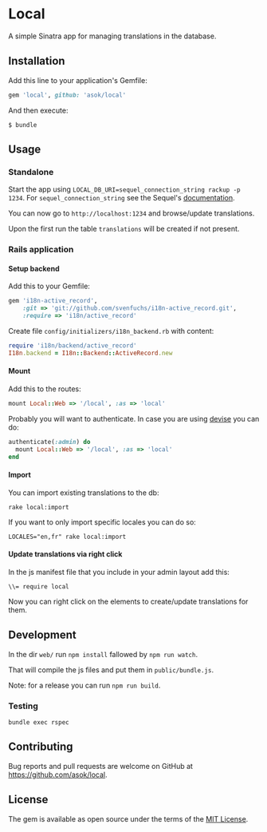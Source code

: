 # Local

A simple Sinatra app for managing translations in the database.

## Installation

Add this line to your application's Gemfile:

```ruby
gem 'local', github: 'asok/local'
```

And then execute:

    $ bundle

## Usage

### Standalone
  
Start the app using `LOCAL_DB_URI=sequel_connection_string rackup -p 1234`.
For `sequel_connection_string` see the Sequel's [documentation](http://sequel.jeremyevans.net/rdoc/classes/Sequel.html#method-c-connect).

You can now go to `http://localhost:1234` and browse/update translations.

Upon the first run the table `translations` will be created if not present.

### Rails application

#### Setup backend

Add this to your Gemfile: 

```rb
gem 'i18n-active_record',
    :git => 'git://github.com/svenfuchs/i18n-active_record.git',
    :require => 'i18n/active_record'
```

Create file `config/initializers/i18n_backend.rb` with content:

```rb
require 'i18n/backend/active_record'
I18n.backend = I18n::Backend::ActiveRecord.new
```

#### Mount

Add this to the routes:

```rb
mount Local::Web => '/local', :as => 'local'
```

Probably you will want to authenticate. In case you are using [devise](https://github.com/plataformatec/devise) you can do: 

```rb
authenticate(:admin) do
  mount Local::Web => '/local', :as => 'local'
end
```

#### Import

You can import existing translations to the db:

```
rake local:import
```

If you want to only import specific locales you can do so:

```
LOCALES="en,fr" rake local:import
```

#### Update translations via right click

In the js manifest file that you include in your admin layout add this:

```
\\= require local
```

Now you can right click on the elements to create/update translations for them.

## Development

In the dir `web/` run `npm install` fallowed by `npm run watch`.

That will compile the js files and put them in `public/bundle.js`.

Note: for a release you can run `npm run build`.

### Testing

`bundle exec rspec`

## Contributing

Bug reports and pull requests are welcome on GitHub at https://github.com/asok/local.


## License

The gem is available as open source under the terms of the [MIT License](http://opensource.org/licenses/MIT).


